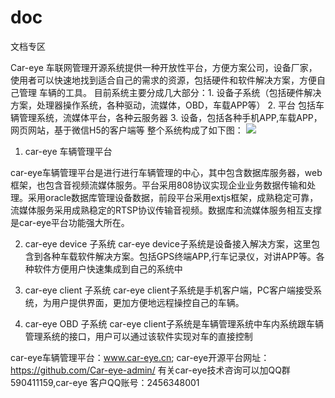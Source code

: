 # doc
文档专区

Car-eye 车联网管理开源系统提供一种开放性平台，方便方案公司，设备厂家，使用者可以快速地找到适合自己的需求的资源，包括硬件和软件解决方案，方便自己管理
车辆的工具。
目前系统主要分成几大部分：1. 设备子系统（包括硬件解决方案，处理器操作系统，各种驱动，流媒体，OBD，车载APP等）
2. 平台 包括车辆管理系统，流媒体平台，各种云服务器
3. 设备，包括各种手机APP,车载APP，网页网站，基于微信H5的客户端等
整个系统构成了如下图：
![](https://github.com/Car-eye-admin/doc/raw/master/车辆管理平台.jpg)
1. car-eye 车辆管理平台

car-eye车辆管理平台是进行进行车辆管理的中心，其中包含数据库服务器，web框架，也包含音视频流媒体服务。平台采用808协议实现企业业务数据传输和处理。采用oracle数据库管理设备数据，前段平台采用extjs框架，成熟稳定可靠，流媒体服务采用成熟稳定的RTSP协议传输音视频。数据库和流媒体服务相互支撑是car-eye平台功能强大所在。

2. car-eye device 子系统
car-eye device子系统是设备接入解决方案，这里包含到各种车载软件解决方案。包括GPS终端APP,行车记录仪，对讲APP等。各种软件方便用户快速集成到自己的系统中

3. car-eye client 子系统
car-eye client子系统是手机客户端，PC客户端接受系统，为用户提供界面，更加方便地远程操控自己的车辆。

4. car-eye OBD 子系统
car-eye client子系统是车辆管理系统中车内系统跟车辆管理系统的接口，用户可以通过该软件实现对车的直接控制


car-eye车辆管理平台：www.car-eye.cn; car-eye开源平台网址：https://github.com/Car-eye-admin/ 有关car-eye技术咨询可以加QQ群590411159,car-eye 客户QQ账号：2456348001



